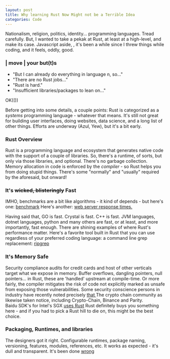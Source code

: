 ```yaml
---
layout: post
title: Why learning Rust Now Might not be a Terrible Idea 
categories: Code
---
```


Nationalism, religion, politics, identity... programming languages.  Tread carefully.  But, I wanted to take a pekak at Rust, at least at a high-level, and make its case. Javascript aside,
, it's been a while since I threw things while coding, and it feels, oddly, good.        

### | move | your but(t)s

- "But I can already do everything in language n, so..."
- "There are no Rust jobs..."
- "Rust is hard."
- "Insufficient libraries/packages to lean on..."

OK(())

Before getting into some details, a couple points: Rust is categorized as a *systems* programming language - whatever that means.  It's still not great for building user interfaces, doing websites, data science, and a long list of other things.  Efforts are underway (Azul, Yew), but it's a bit early.   



### Rust Overview

Rust is a programming language and ecosystem that generates native code with the support of a couple of libraries.  So, there's a runtime, of sorts, but only via those libraries, and optional. There's no garbage collection. Memory allocation in code is enforced by the *compiler* - so Rust helps you from doing stupid things.  There's some "normally" and "usually" required by the aforesaid, but onward! 

### It's <s>wicked, blisteringly</s> Fast 

IMHO, benchmarks are a bit like algorithms - it kind of depends - but here's one: <a href="https://benchmarksgame-team.pages.debian.net/benchmarksgame/which-programs-are-fastest.html">benchmark</a> Here's another: <a href="https://www.techempower.com/benchmarks/">web server response times.</a> 

Having said that, GO is fast. Crystal is fast.  C++ is fast.  JVM languages, dotnet languages, python and many others are fast, or at least, and more importantly, fast enough.  There are shining examples of where Rust's performance matter.  Here's a favorite tool built in Rust that you can use regardless of your preferred coding language:  a command line grep replacement:  <a href="https://github.com/BurntSushi/ripgrep"> ripgrep </a>


### It's Memory Safe  

Security compliance audits for credit cards and host of other verticals target what we expose in memory.  Buffer overflows, dangling pointers, null pointers... in Rust, these are 'handled' upstream at compile-time.  Or more fairly, the compiler mitigates the risk of code not explicitly marked as unsafe from exposing those vulnerabilities.  Some security conscience persons in industry have recently noted precisely <a href="https://msrc-blog.microsoft.com/2019/07/22/why-rust-for-safe-systems-programming/"> that </a> The crypto chain community as likewise taken notice, including Crypto-Chain, Binance and Parity.  
Baidu SDK's for Intel's SGX <a href="https://github.com/baidu/rust-sgx-sdk">uses Rust</a> 
Rust definitely buys you something here - and if you had to pick a Rust hill to die on, this might be the best choice.

### Packaging, Runtimes, and libraries 

The designers got it right. Configurable runtimes, package naming, versioning, features, modules, references, etc.  It works as expected - it's dull and transparent. It's been done <a href="https://github.com/golang/go/wiki/Modules"> wrong </a> 


